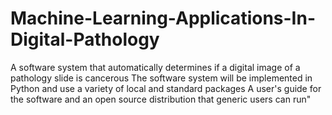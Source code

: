 # Machine-Learning-Applications-In-Digital-Pathology
A software system that automatically determines if a digital image of a pathology slide is cancerous  The software system will be implemented in Python and use a variety of local and standard packages  A user's guide for the software and an open source distribution that generic users can run"
